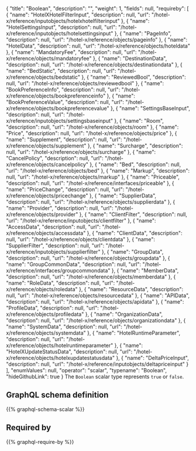 {
  "title": "Boolean",
  "description": "",
  "weight": 1,
  "fields": null,
  "requireby": [
    {
      "name": "HotelXHotelFilterInput",
      "description": null,
      "url": "/hotel-x/reference/inputobjects/hotelxhotelfilterinput"
    },
    {
      "name": "HotelSettingsInput",
      "description": null,
      "url": "/hotel-x/reference/inputobjects/hotelsettingsinput"
    },
    {
      "name": "PageInfo",
      "description": null,
      "url": "/hotel-x/reference/objects/pageinfo"
    },
    {
      "name": "HotelData",
      "description": null,
      "url": "/hotel-x/reference/objects/hoteldata"
    },
    {
      "name": "MandatoryFee",
      "description": null,
      "url": "/hotel-x/reference/objects/mandatoryfee"
    },
    {
      "name": "DestinationData",
      "description": null,
      "url": "/hotel-x/reference/objects/destinationdata"
    },
    {
      "name": "BedStatic",
      "description": null,
      "url": "/hotel-x/reference/objects/bedstatic"
    },
    {
      "name": "ReviewedBool",
      "description": null,
      "url": "/hotel-x/reference/objects/reviewedbool"
    },
    {
      "name": "BookPreferenceInfo",
      "description": null,
      "url": "/hotel-x/reference/objects/bookpreferenceinfo"
    },
    {
      "name": "BookPreferenceValue",
      "description": null,
      "url": "/hotel-x/reference/objects/bookpreferencevalue"
    },
    {
      "name": "SettingsBaseInput",
      "description": null,
      "url": "/hotel-x/reference/inputobjects/settingsbaseinput"
    },
    {
      "name": "Room",
      "description": null,
      "url": "/hotel-x/reference/objects/room"
    },
    {
      "name": "Price",
      "description": null,
      "url": "/hotel-x/reference/objects/price"
    },
    {
      "name": "Supplement",
      "description": null,
      "url": "/hotel-x/reference/objects/supplement"
    },
    {
      "name": "Surcharge",
      "description": null,
      "url": "/hotel-x/reference/objects/surcharge"
    },
    {
      "name": "CancelPolicy",
      "description": null,
      "url": "/hotel-x/reference/objects/cancelpolicy"
    },
    {
      "name": "Bed",
      "description": null,
      "url": "/hotel-x/reference/objects/bed"
    },
    {
      "name": "Markup",
      "description": null,
      "url": "/hotel-x/reference/objects/markup"
    },
    {
      "name": "Priceable",
      "description": null,
      "url": "/hotel-x/reference/interfaces/priceable"
    },
    {
      "name": "PriceChange",
      "description": null,
      "url": "/hotel-x/reference/objects/pricechange"
    },
    {
      "name": "SupplierData",
      "description": null,
      "url": "/hotel-x/reference/objects/supplierdata"
    },
    {
      "name": "Provider",
      "description": null,
      "url": "/hotel-x/reference/objects/provider"
    },
    {
      "name": "ClientFilter",
      "description": null,
      "url": "/hotel-x/reference/inputobjects/clientfilter"
    },
    {
      "name": "AccessData",
      "description": null,
      "url": "/hotel-x/reference/objects/accessdata"
    },
    {
      "name": "ClientData",
      "description": null,
      "url": "/hotel-x/reference/objects/clientdata"
    },
    {
      "name": "SupplierFilter",
      "description": null,
      "url": "/hotel-x/reference/inputobjects/supplierfilter"
    },
    {
      "name": "GroupData",
      "description": null,
      "url": "/hotel-x/reference/objects/groupdata"
    },
    {
      "name": "GroupCommonData",
      "description": null,
      "url": "/hotel-x/reference/interfaces/groupcommondata"
    },
    {
      "name": "MemberData",
      "description": null,
      "url": "/hotel-x/reference/objects/memberdata"
    },
    {
      "name": "RoleData",
      "description": null,
      "url": "/hotel-x/reference/objects/roledata"
    },
    {
      "name": "ResourceData",
      "description": null,
      "url": "/hotel-x/reference/objects/resourcedata"
    },
    {
      "name": "APIData",
      "description": null,
      "url": "/hotel-x/reference/objects/apidata"
    },
    {
      "name": "ProfileData",
      "description": null,
      "url": "/hotel-x/reference/objects/profiledata"
    },
    {
      "name": "OrganizationData",
      "description": null,
      "url": "/hotel-x/reference/objects/organizationdata"
    },
    {
      "name": "SystemData",
      "description": null,
      "url": "/hotel-x/reference/objects/systemdata"
    },
    {
      "name": "HotelRuntimeParameter",
      "description": null,
      "url": "/hotel-x/reference/objects/hotelruntimeparameter"
    },
    {
      "name": "HotelXUpdateStatusData",
      "description": null,
      "url": "/hotel-x/reference/objects/hotelxupdatestatusdata"
    },
    {
      "name": "DeltaPriceInput",
      "description": null,
      "url": "/hotel-x/reference/inputobjects/deltapriceinput"
    }
  ],
  "enumValues": null,
  "operator": "scalar",
  "typename": "Boolean",
  "hideGithubLink": true
}
The `Boolean` scalar type represents `true` or `false`.
## GraphQL schema definition

{{% graphql-schema-scalar %}}

## Required by

{{% graphql-require-by %}}
